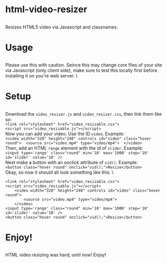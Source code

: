 # html-video-resizer
##
Resizes HTML5 video via Javascript and classnames.

# Usage
##
Please use this with caution. Seince this may change core files of your site via Javascript (only client side), make sure to test this locally first before installing it on you're web server. \

# Setup
##
Download the `video_resizer.js` and `video_resizer.css`, then link them like so: \
`<link rel="stylesheet" href="video_resizable.css">` \
`<script src="video_resizable.js"></script>` \
Now you can add your video. Use the ID `video`. Example: \
`<video width="320" height="240" controls id="video" class="hover round"> 
    <source src="video.mp4" type="video/mp4"> 
</video>` \
Then, add an HTML `range` element with the id of `slider`. Example: \
`<input type='range' class="round" min='10' max='1000' step='10' id='slider' value='10' />` \
Next make a button with an onclick attribute of `vid()`. Example: \
`<button class="hover round" onclick="vid();">Resize</button>` \
Okay, so now it should all look something like this: \
```
<link rel="stylesheet" href="video_resizable.css"> 
<script src="video_resizable.js"></script> 
	<video width="320" height="240" controls id="video" class="hover round"> 
		<source src="video.mp4" type="video/mp4"> 
	</video> 
<input type='range' class="round" min='10' max='1000' step='10' id='slider' value='10' /> 
<button class="hover round" onclick="vid();">Resize</button> 
```

# Enjoy!
##
HTML video resizing was hard; until now! Enjoy!
